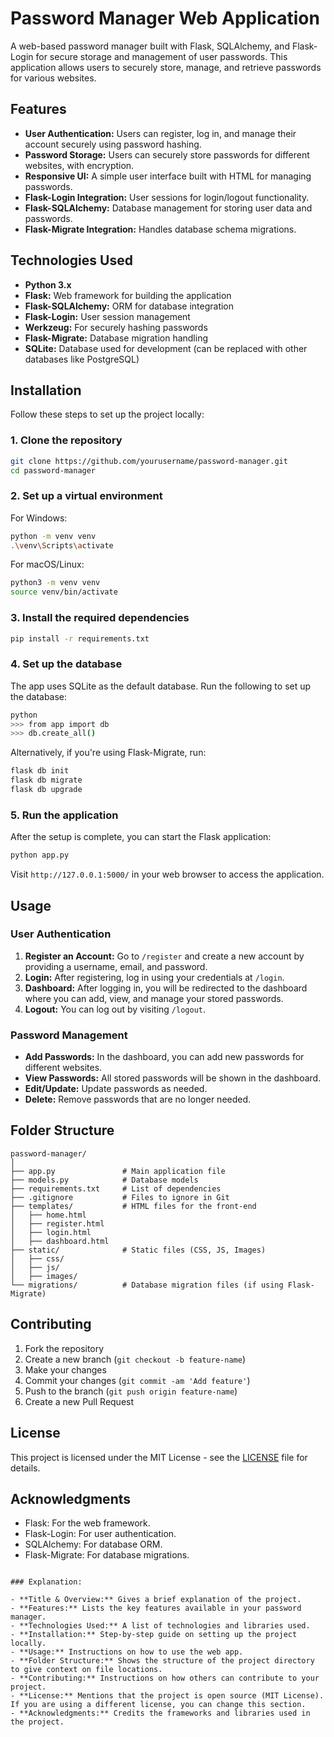 
# Password Manager Web Application

A web-based password manager built with Flask, SQLAlchemy, and Flask-Login for secure storage and management of user passwords. This application allows users to securely store, manage, and retrieve passwords for various websites.

## Features

- **User Authentication:** Users can register, log in, and manage their account securely using password hashing.
- **Password Storage:** Users can securely store passwords for different websites, with encryption.
- **Responsive UI:** A simple user interface built with HTML for managing passwords.
- **Flask-Login Integration:** User sessions for login/logout functionality.
- **Flask-SQLAlchemy:** Database management for storing user data and passwords.
- **Flask-Migrate Integration:** Handles database schema migrations.

## Technologies Used

- **Python 3.x**
- **Flask:** Web framework for building the application
- **Flask-SQLAlchemy:** ORM for database integration
- **Flask-Login:** User session management
- **Werkzeug:** For securely hashing passwords
- **Flask-Migrate:** Database migration handling
- **SQLite:** Database used for development (can be replaced with other databases like PostgreSQL)

## Installation

Follow these steps to set up the project locally:

### 1. Clone the repository

```bash
git clone https://github.com/yourusername/password-manager.git
cd password-manager
```

### 2. Set up a virtual environment

For Windows:

```bash
python -m venv venv
.\venv\Scripts\activate
```

For macOS/Linux:

```bash
python3 -m venv venv
source venv/bin/activate
```

### 3. Install the required dependencies

```bash
pip install -r requirements.txt
```

### 4. Set up the database

The app uses SQLite as the default database. Run the following to set up the database:

```bash
python
>>> from app import db
>>> db.create_all()
```

Alternatively, if you're using Flask-Migrate, run:

```bash
flask db init
flask db migrate
flask db upgrade
```

### 5. Run the application

After the setup is complete, you can start the Flask application:

```bash
python app.py
```

Visit `http://127.0.0.1:5000/` in your web browser to access the application.

## Usage

### User Authentication

1. **Register an Account:** Go to `/register` and create a new account by providing a username, email, and password.
2. **Login:** After registering, log in using your credentials at `/login`.
3. **Dashboard:** After logging in, you will be redirected to the dashboard where you can add, view, and manage your stored passwords.
4. **Logout:** You can log out by visiting `/logout`.

### Password Management

- **Add Passwords:** In the dashboard, you can add new passwords for different websites.
- **View Passwords:** All stored passwords will be shown in the dashboard.
- **Edit/Update:** Update passwords as needed.
- **Delete:** Remove passwords that are no longer needed.

## Folder Structure

```
password-manager/
│
├── app.py               # Main application file
├── models.py            # Database models
├── requirements.txt     # List of dependencies
├── .gitignore           # Files to ignore in Git
├── templates/           # HTML files for the front-end
│   ├── home.html
│   ├── register.html
│   ├── login.html
│   ├── dashboard.html
├── static/              # Static files (CSS, JS, Images)
│   ├── css/
│   ├── js/
│   ├── images/
└── migrations/          # Database migration files (if using Flask-Migrate)
```

## Contributing

1. Fork the repository
2. Create a new branch (`git checkout -b feature-name`)
3. Make your changes
4. Commit your changes (`git commit -am 'Add feature'`)
5. Push to the branch (`git push origin feature-name`)
6. Create a new Pull Request

## License

This project is licensed under the MIT License - see the [LICENSE](LICENSE) file for details.

## Acknowledgments

- Flask: For the web framework.
- Flask-Login: For user authentication.
- SQLAlchemy: For database ORM.
- Flask-Migrate: For database migrations.
```

### Explanation:

- **Title & Overview:** Gives a brief explanation of the project.
- **Features:** Lists the key features available in your password manager.
- **Technologies Used:** A list of technologies and libraries used.
- **Installation:** Step-by-step guide on setting up the project locally.
- **Usage:** Instructions on how to use the web app.
- **Folder Structure:** Shows the structure of the project directory to give context on file locations.
- **Contributing:** Instructions on how others can contribute to your project.
- **License:** Mentions that the project is open source (MIT License). If you are using a different license, you can change this section.
- **Acknowledgments:** Credits the frameworks and libraries used in the project.

